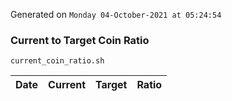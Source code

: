Generated on `Monday 04-October-2021 at 05:24:54`

### Current to Target Coin Ratio
`current_coin_ratio.sh`

Date|Current|Target|Ratio
---|---|---|---
